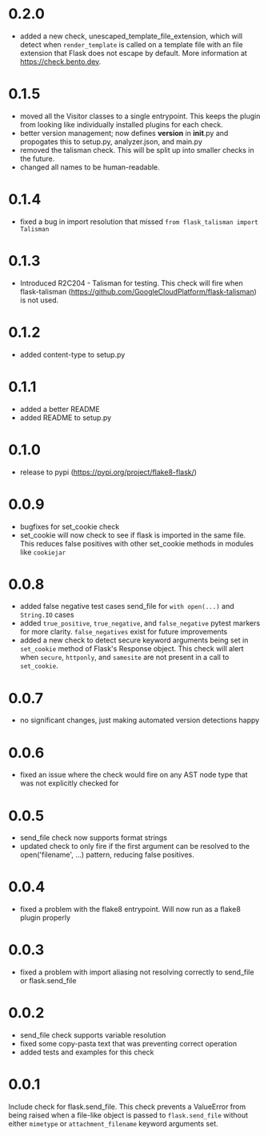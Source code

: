 # 0.2.0

- added a new check, unescaped_template_file_extension, which will detect when `render_template` is called on a template file with an file extension that Flask does not escape by default.  More information at https://check.bento.dev.

# 0.1.5

- moved all the Visitor classes to a single entrypoint. This keeps the plugin from looking like individually installed plugins for each check.
- better version management; now defines __version__ in __init__.py and propogates this to setup.py, analyzer.json, and main.py
- removed the talisman check.  This will be split up into smaller checks in the future.
- changed all names to be human-readable.

# 0.1.4

- fixed a bug in import resolution that missed `from flask_talisman import Talisman`

# 0.1.3

- Introduced R2C204 - Talisman for testing. This check will fire when flask-talisman (https://github.com/GoogleCloudPlatform/flask-talisman) is not used.

# 0.1.2

- added content-type to setup.py

# 0.1.1

- added a better README
- added README to setup.py

# 0.1.0

- release to pypi (https://pypi.org/project/flake8-flask/)

# 0.0.9

- bugfixes for set_cookie check
- set_cookie will now check to see if flask is imported in the same file. This reduces false positives with other set_cookie methods in modules like `cookiejar`

# 0.0.8

- added false negative test cases send_file for `with open(...)` and `String.IO` cases
- added `true_positive`, `true_negative`, and `false_negative` pytest markers for more clarity. `false_negatives` exist for future improvements
- added a new check to detect secure keyword arguments being set in `set_cookie` method of Flask's Response object. This check will alert when `secure`, `httponly`, and `samesite` are not present in a call to `set_cookie`.

# 0.0.7

- no significant changes, just making automated version detections happy

# 0.0.6

- fixed an issue where the check would fire on any AST node type that was not explicitly checked for

# 0.0.5

- send_file check now supports format strings
- updated check to only fire if the first argument can be resolved to the open('filename', ...) pattern, reducing false positives.

# 0.0.4

- fixed a problem with the flake8 entrypoint. Will now run as a flake8 plugin properly

# 0.0.3

- fixed a problem with import aliasing not resolving correctly to send_file or flask.send_file

# 0.0.2

- send_file check supports variable resolution
- fixed some copy-pasta text that was preventing correct operation
- added tests and examples for this check

# 0.0.1

Include check for flask.send_file. This check prevents a ValueError from being raised when a file-like object is passed to `flask.send_file` without either `mimetype` or `attachment_filename` keyword arguments set.
